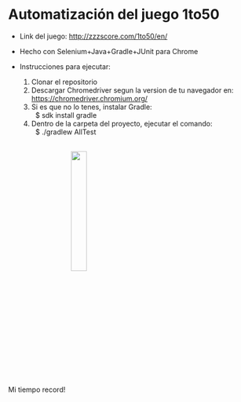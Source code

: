 # Automatización del juego 1to50

- Link del juego: http://zzzscore.com/1to50/en/
- Hecho con Selenium+Java+Gradle+JUnit para Chrome
- Instrucciones para ejecutar:

  1) Clonar el repositorio
  2) Descargar Chromedriver segun la version de tu navegador en: https://chromedriver.chromium.org/
  3) Si es que no lo tenes, instalar Gradle: <br>
      &nbsp; $ sdk install gradle
  4) Dentro de la carpeta del proyecto, ejecutar el comando: <br>
      &nbsp; $ ./gradlew AllTest
      
  <br>
Mi tiempo record! &nbsp; <img align="center" src="https://user-images.githubusercontent.com/44264654/121452037-17a55580-c975-11eb-921a-e0926e4f39a6.png" height=25% width=25% />
